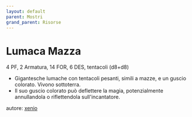 ```yaml
---
layout: default
parent: Mostri
grand_parent: Risorse
---
```


# Lumaca Mazza
4 PF, 2 Armatura, 14 FOR, 6 DES, tentacoli (d8+d8)  
- Gigantesche lumache con tentacoli pesanti, simili a mazze, e un guscio colorato. Vivono sottoterra.
- Il suo guscio colorato può deflettere la magia, potenzialmente annullandola o riflettendola sull'incantatore.

autore: [xenio](https://xenioinabottle.blogspot.com)
